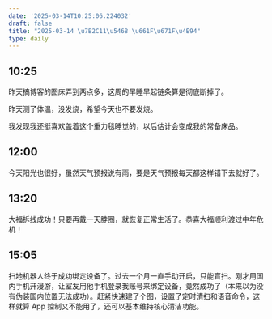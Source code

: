 ```yaml
---
date: '2025-03-14T10:25:06.224032'
draft: false
title: "2025-03-14 \u7B2C11\u5468 \u661F\u671F\u4E94"
type: daily
---
```


## 10:25

昨天搞博客的图床弄到两点多，这周的早睡早起链条算是彻底断掉了。


昨天测了体温，没发烧，希望今天也不要发烧。


我发现我还挺喜欢盖着这个重力毯睡觉的，以后估计会变成我的常备床品。


## 12:00

今天阳光也很好，虽然天气预报说有雨，要是天气预报每天都这样错下去就好了。


## 13:20

大福拆线成功！只要再戴一天脖圈，就恢复正常生活了。恭喜大福顺利渡过中年危机！


## 15:05

扫地机器人终于成功绑定设备了。过去一个月一直手动开启，只能盲扫。刚才用国内手机开漫游，让室友用他手机登录我账号来绑定设备，竟然成功了（本来以为没有伪装国内位置无法成功）。赶紧快速建了个图，设置了定时清扫和语音命令，这样就算 App 控制又不能用了，还可以基本维持核心清洁功能。

